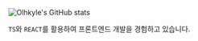 ![Olhkyle's GitHub stats](https://github-readme-stats.vercel.app/api?username=olhkyle&show_icons=true&theme=transparent)

`TS`와 `REACT`를 활용하여 프론트엔드 개발을 경험하고 있습니다.
